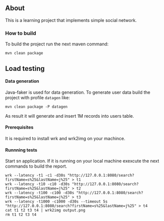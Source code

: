 
## About 

This is a learning project that implements simple social network.

### How to build

To build the project run the next maven command:

```
mvn clean package
```

## Load testing

#### Data generation

Java-faker is used for data generation. To generate user data build the project with profile `datagen` like:

```mvn clean package -P datagen```

As result it will generate and insert 1M records into users table.

#### Prerequisites 

It is required to install wrk and wrk2img on your machince. 

#### Runnning tests

Start sn application. If it is running on your local machine exexcute the next commands to build the report.

```
wrk --latency -t1 -c1 -d30s "http://127.0.0.1:8080/search?firstName=s%25&lastName=j%25" > t1
wrk --latency -t10 -c10 -d30s "http://127.0.0.1:8080/search?firstName=s%25&lastName=j%25" > t2
wrk --latency -t100 -c100 -d30s "http://127.0.0.1:8080/search?firstName=s%25&lastName=j%25" > t3
wrk --latency -t1000 -c1000 -d30s --timeout 5s "http://127.0.0.1:8080/search?firstName=s%25&lastName=j%25" > t4
cat t1 t2 t3 t4 | wrk2img output.png
rm t1 t2 t3 t4 
```